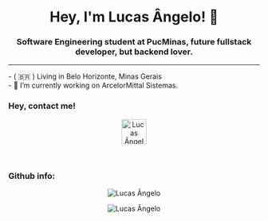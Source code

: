 <h1 align="center">Hey, I'm Lucas Ângelo! 👋</h1>
<h3 align="center">Software Engineering student at PucMinas, future fullstack developer, but backend lover.</h3>

<hr>

<p>
  - ( 🇧🇷 ) Living in Belo Horizonte, Minas Gerais <br>
  - 🔭 I’m currently working on ArcelorMittal Sistemas. <br>
</p>

<h3 align="left">Hey, contact me!</h3>
<p align="center">
  <a href="https://lucasangelo.com/links" target="_blank"><img align="center" src="https://i.imgur.com/WEFUkef.png" alt="Lucas Ângelo" height="50" width="50" /></a>
</p>

<br>

<h3 align="left">Github info:</h3>
<p align="center">
  <img align="center" src="https://github-readme-stats.vercel.app/api/top-langs?username=lucas-angelo&show_icons=true&layout=compact&locale=en&theme=dark" alt="Lucas Ângelo" />  
<p align="center">
  <img align="center" src="https://github-readme-stats.vercel.app/api?username=lucas-angelo&show_icons=true&locale=en&layout=compact&theme=dark" alt="Lucas Ângelo" />
</p>
